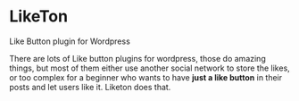 # LikeTon
Like Button plugin for Wordpress

There are lots of Like button plugins for wordpress, those do amazing things, but most of them either use another social network to store the likes, or too complex for a beginner who wants to have **just a like button** in their posts and let users like it. Liketon does that.
